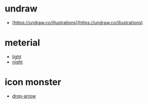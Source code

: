 # undraw
- [https://undraw.co/illustrations](https://undraw.co/illustrations)

# meterial
- [light](https://material.io/resources/icons/?search=sun&icon=wb_sunny&style=outline)
- [night](https://material.io/resources/icons/?search=moon&icon=mode_night&style=outline)

# icon monster
- [drop-arrow](https://iconmonstr.com/arrow-65-svg/)